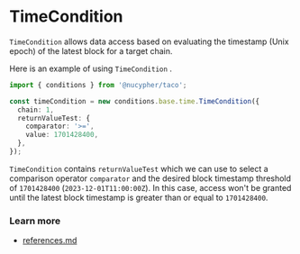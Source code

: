 # TimeCondition

`TimeCondition` allows data access based on evaluating the timestamp (Unix epoch) of the latest block for a target chain.

Here is an example of using  `TimeCondition` .

```typescript
import { conditions } from '@nucypher/taco';

const timeCondition = new conditions.base.time.TimeCondition({
  chain: 1,
  returnValueTest: {
    comparator: '>=',
    value: 1701428400,
  },
});

```

`TimeCondition` contains `returnValueTest` which we can use to select a comparison operator `comparator` and the desired block timestamp threshold of `1701428400` (`2023-12-01T11:00:00Z`). In this case, access won't be granted until the latest block timestamp is greater than or equal to `1701428400`.

### Learn more&#x20;

* [references.md](../../references.md "mention")

